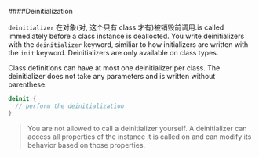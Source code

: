 ####Deinitialization

`deinitializer` 在对象(对, 这个只有 class 才有)被销毁前调用.is called immediately before a class instance is deallocted. You write deinitializers with the `deinitializer` keyword, similiar to how initializers are written with the `init` keyword. Deinitializers are only available on class types.

Class definitions can have at most one deinitializer per class. The deinitializer does not take any parameters and is written without parenthese:
```Swift
deinit {
  // perform the deinitialization
}
```
> You are not allowed to call a deinitializer yourself.
> A deinitializer can access all properties of the instance it is called on and can modify its behavior based on those properties.

